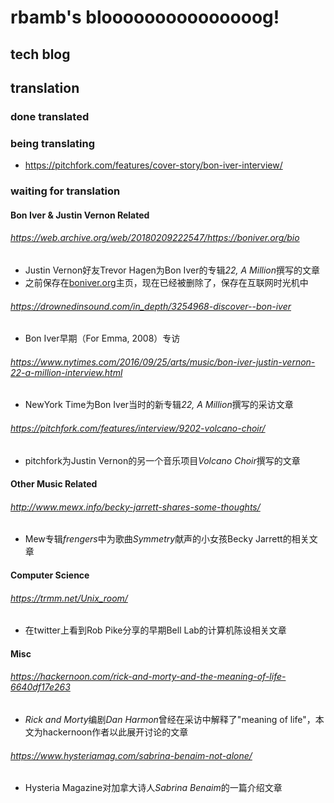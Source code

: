 # rbamb's blooooooooooooooog!

## tech blog

## translation

### done translated

### being translating

* https://pitchfork.com/features/cover-story/bon-iver-interview/

### waiting for translation

#### Bon Iver & Justin Vernon Related

###### https://web.archive.org/web/20180209222547/https://boniver.org/bio

* Justin Vernon好友Trevor Hagen为Bon Iver的专辑*22, A Million*撰写的文章
* 之前保存在[boniver.org](boniver.org)主页，现在已经被删除了，保存在互联网时光机中

###### https://drownedinsound.com/in_depth/3254968-discover--bon-iver

* Bon Iver早期（For Emma, 2008）专访

###### https://www.nytimes.com/2016/09/25/arts/music/bon-iver-justin-vernon-22-a-million-interview.html

* NewYork Time为Bon Iver当时的新专辑*22, A Million*撰写的采访文章

###### https://pitchfork.com/features/interview/9202-volcano-choir/

* pitchfork为Justin Vernon的另一个音乐项目*Volcano Choir*撰写的文章

#### Other Music Related

###### http://www.mewx.info/becky-jarrett-shares-some-thoughts/

* Mew专辑*frengers*中为歌曲*Symmetry*献声的小女孩Becky Jarrett的相关文章

#### Computer Science

###### https://trmm.net/Unix_room/

* 在twitter上看到Rob Pike分享的早期Bell Lab的计算机陈设相关文章

#### Misc

###### https://hackernoon.com/rick-and-morty-and-the-meaning-of-life-6640df17e263
  
* *Rick and Morty*编剧*Dan Harmon*曾经在采访中解释了"meaning of life"，本文为hackernoon作者以此展开讨论的文章

###### https://www.hysteriamag.com/sabrina-benaim-not-alone/

* Hysteria Magazine对加拿大诗人*Sabrina Benaim*的一篇介绍文章
